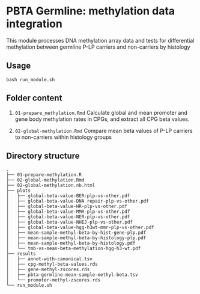 # PBTA Germline: methylation data integration

This module processes DNA methylation array data and tests for differential methylation between germline P-LP carriers and non-carriers by histology

## Usage

`bash run_module.sh` 

## Folder content 

1. `01-prepare_methylation.Rmd` Calculate global and mean promoter and gene body methylation rates in CPGs, and extract all CPG beta values.

2. `02-global-methylation.Rmd` Compare mean beta values of P-LP carriers to non-carriers within histology groups

## Directory structure

```
.
├── 01-prepare-methylation.R
├── 02-global-methylation.Rmd
├── 02-global-methylation.nb.html
├── plots
│   ├── global-beta-value-BER-plp-vs-other.pdf
│   ├── global-beta-value-DNA repair-plp-vs-other.pdf
│   ├── global-beta-value-HR-plp-vs-other.pdf
│   ├── global-beta-value-MMR-plp-vs-other.pdf
│   ├── global-beta-value-NER-plp-vs-other.pdf
│   ├── global-beta-value-NHEJ-plp-vs-other.pdf
│   ├── global-beta-value-hgg-h3wt-mmr-plp-vs-other.pdf
│   ├── mean-sample-methyl-beta-by-hist-gene-plp.pdf
│   ├── mean-sample-methyl-beta-by-histology-plp.pdf
│   ├── mean-sample-methyl-beta-by-histology.pdf
│   └── tmb-vs-mean-beta-methylation-hgg-h3-wt.pdf
├── results
│   ├── annot-with-canonical.tsv
│   ├── cpg-methyl-beta-values.rds
│   ├── gene-methyl-zscores.rds
│   ├── pbta-germline-mean-sample-methyl-beta.tsv
│   └── promoter-methyl-zscores.rds
└── run_module.sh
```
